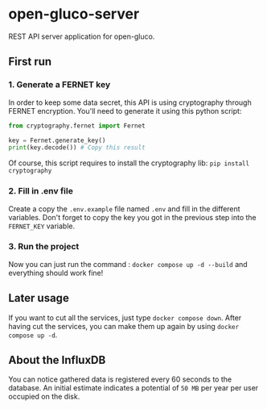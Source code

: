 # open-gluco-server

REST API server application for open-gluco.

## First run

### 1. Generate a FERNET key

In order to keep some data secret, this API is using cryptography through FERNET encryption.
You'll need to generate it using this python script:

```python
from cryptography.fernet import Fernet

key = Fernet.generate_key()
print(key.decode()) # Copy this result
```

Of course, this script requires to install the cryptography lib: `pip install cryptography`

### 2. Fill in .env file

Create a copy the `.env.example` file named `.env` and fill in the different variables.
Don't forget to copy the key you got in the previous step into the `FERNET_KEY` variable.

### 3. Run the project

Now you can just run the command : `docker compose up -d --build` and everything should work fine!

## Later usage

If you want to cut all the services, just type `docker compose down`.
After having cut the services, you can make them up again by using `docker compose up -d`.

## About the InfluxDB

You can notice gathered data is registered every 60 seconds to the database. An initial estimate indicates a potential of `50 MB` per year per user occupied on the disk.
